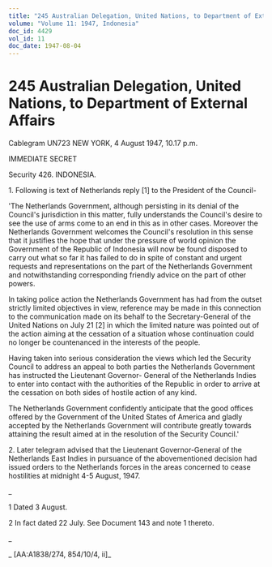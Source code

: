 ```yaml
---
title: "245 Australian Delegation, United Nations, to Department of External Affairs"
volume: "Volume 11: 1947, Indonesia"
doc_id: 4429
vol_id: 11
doc_date: 1947-08-04
---
```


# 245 Australian Delegation, United Nations, to Department of External Affairs

Cablegram UN723 NEW YORK, 4 August 1947, 10.17 p.m.

IMMEDIATE SECRET

Security 426. INDONESIA.

1\. Following is text of Netherlands reply [1] to the President of the Council-

'The Netherlands Government, although persisting in its denial of the Council's jurisdiction in this matter, fully understands the Council's desire to see the use of arms come to an end in this as in other cases. Moreover the Netherlands Government welcomes the Council's resolution in this sense that it justifies the hope that under the pressure of world opinion the Government of the Republic of Indonesia will now be found disposed to carry out what so far it has failed to do in spite of constant and urgent requests and representations on the part of the Netherlands Government and notwithstanding corresponding friendly advice on the part of other powers.

In taking police action the Netherlands Government has had from the outset strictly limited objectives in view, reference may be made in this connection to the communication made on its behalf to the Secretary-General of the United Nations on July 21 [2] in which the limited nature was pointed out of the action aiming at the cessation of a situation whose continuation could no longer be countenanced in the interests of the people.

Having taken into serious consideration the views which led the Security Council to address an appeal to both parties the Netherlands Government has instructed the Lieutenant Governor- General of the Netherlands Indies to enter into contact with the authorities of the Republic in order to arrive at the cessation on both sides of hostile action of any kind.

The Netherlands Government confidently anticipate that the good offices offered by the Government of the United States of America and gladly accepted by the Netherlands Government will contribute greatly towards attaining the result aimed at in the resolution of the Security Council.'

2\. Later telegram advised that the Lieutenant Governor-General of the Netherlands East Indies in pursuance of the abovementioned decision had issued orders to the Netherlands forces in the areas concerned to cease hostilities at midnight 4-5 August, 1947.

_

1 Dated 3 August.

2 In fact dated 22 July. See Document 143 and note 1 thereto.

_

_ [AA:A1838/274, 854/10/4, ii]_
